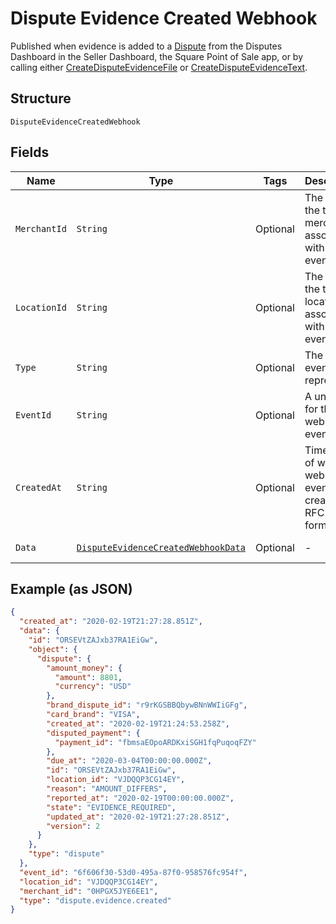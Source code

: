 
# Dispute Evidence Created Webhook

Published when evidence is added to a [Dispute](../../doc/models/dispute.md)
from the Disputes Dashboard in the Seller Dashboard, the Square Point of Sale app,
or by calling either [CreateDisputeEvidenceFile](../../doc/api/disputes.md#create-dispute-evidence-file) or [CreateDisputeEvidenceText](../../doc/api/disputes.md#create-dispute-evidence-text).

## Structure

`DisputeEvidenceCreatedWebhook`

## Fields

| Name | Type | Tags | Description | Getter |
|  --- | --- | --- | --- | --- |
| `MerchantId` | `String` | Optional | The ID of the target merchant associated with the event. | String getMerchantId() |
| `LocationId` | `String` | Optional | The ID of the target location associated with the event. | String getLocationId() |
| `Type` | `String` | Optional | The type of event this represents. | String getType() |
| `EventId` | `String` | Optional | A unique ID for the webhook event. | String getEventId() |
| `CreatedAt` | `String` | Optional | Timestamp of when the webhook event was created, in RFC 3339 format. | String getCreatedAt() |
| `Data` | [`DisputeEvidenceCreatedWebhookData`](../../doc/models/dispute-evidence-created-webhook-data.md) | Optional | - | DisputeEvidenceCreatedWebhookData getData() |

## Example (as JSON)

```json
{
  "created_at": "2020-02-19T21:27:28.851Z",
  "data": {
    "id": "ORSEVtZAJxb37RA1EiGw",
    "object": {
      "dispute": {
        "amount_money": {
          "amount": 8801,
          "currency": "USD"
        },
        "brand_dispute_id": "r9rKGSBBQbywBNnWWIiGFg",
        "card_brand": "VISA",
        "created_at": "2020-02-19T21:24:53.258Z",
        "disputed_payment": {
          "payment_id": "fbmsaEOpoARDKxiSGH1fqPuqoqFZY"
        },
        "due_at": "2020-03-04T00:00:00.000Z",
        "id": "ORSEVtZAJxb37RA1EiGw",
        "location_id": "VJDQQP3CG14EY",
        "reason": "AMOUNT_DIFFERS",
        "reported_at": "2020-02-19T00:00:00.000Z",
        "state": "EVIDENCE_REQUIRED",
        "updated_at": "2020-02-19T21:27:28.851Z",
        "version": 2
      }
    },
    "type": "dispute"
  },
  "event_id": "6f606f30-53d0-495a-87f0-958576fc954f",
  "location_id": "VJDQQP3CG14EY",
  "merchant_id": "0HPGX5JYE6EE1",
  "type": "dispute.evidence.created"
}
```

